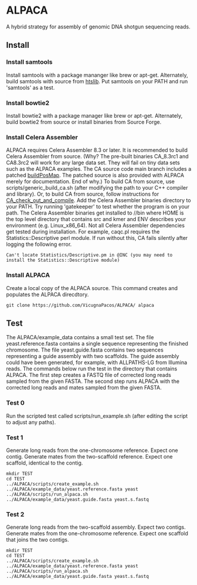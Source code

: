 # ALPACA
A hybrid strategy for assembly of genomic DNA shotgun sequencing reads.

## Install ##
### Install samtools ###
Install samtools with a package mananger like brew or apt-get.
Alternately, build samtools with source from [htslib].
Put samtools on your PATH and run 'samtools' as a test.

[htslib]: http://www.htslib.org/download/

### Install bowtie2 ###
Install bowtie2 with a package manager like brew or apt-get.
Alternately, build bowtie2 from source or install binaries from Source Forge.

[bowtie2]: http://sourceforge.net/projects/bowtie-bio/

### Install Celera Assembler ###
ALPACA requires Celera Assembler 8.3 or later.
It is recommended to build Celera Assembler from source. 
(Why?
The pre-built binaries CA_8.3rc1 and CA8.3rc2 will work for any large data set.
They will fail on tiny data sets such as the ALPACA examples.
The CA source code main branch includes a patched [buildPosMap].
The patched source is also provided with ALPACA merely for documentation.
End of why.) 
To build CA from source, use scripts/generic_build_ca.sh
(after modifying the path to your C++ compiler and library).
Or, to build CA from source, follow instructions for [CA_check_out_and_compile].
Add the Celera Assembler binaries directory to your PATH.
Try running 'gatekeeper' to test whether the program is on your path.
The Celera Assembler binaries get installed to <HOME>/<ENV>/bin
where HOME is the top level directory that contains src and kmer 
and ENV describes your environment (e.g. Linux_x86_64).
Not all Celera Assembler dependencies get tested during installation.
For example, caqc.pl requires the Statistics::Descriptive perl module.
If run without this, CA fails silently after logging the following error.
```
Can't locate Statistics/Descriptive.pm in @INC (you may need to install the Statistics::Descriptive module)
```

[CA_check_out_and_compile]: http://wgs-assembler.sourceforge.net/wiki/index.php/Check_out_and_Compile
[CA_8.3rc2]: http://sourceforge.net/projects/wgs-assembler/files/wgs-assembler/wgs-8.3/
[buildPosMap]: https://github.com/VicugnaPacos/ALPACA/blob/master/patch/wgs-assembler/src/AS_TER/buildPosMap.C

### Install ALPACA ###

Create a local copy of the ALPACA source. This command creates and populates the ALPACA direcdtory.
```
git clone https://github.com/VicugnaPacos/ALPACA/ alpaca
```

## Test ##
The ALPACA/example_data contains a small test set. 
The file yeast.reference.fasta contains a single sequence representing the finished chromosome.
The file yeast.guide.fasta contains two sequences representing a guide assembly with two scaffolds.
The guide assembly could have been generated, for example, with ALLPATHS-LG from Illumina reads.
The commands below run the test in the directory that contains ALPACA.
The first step creates a FASTQ file of corrected long reads sampled from the given FASTA.
The second step runs ALPACA with the corrected long reads and mates sampled from the given FASTA.

### Test 0 ###
Run the scripted test called scripts/run_example.sh
(after editing the script to adjust any paths).

### Test 1 ###
Generate long reads from the one-chromosome reference.
Expect one contig.
Generate mates from the two-scaffold reference.
Expect one scaffold, identical to the contig.
```
mkdir TEST
cd TEST
../ALPACA/scripts/create_example.sh ../ALPACA/example_data/yeast.reference.fasta yeast
../ALPACA/scripts/run_alpaca.sh ../ALPACA/example_data/yeast.guide.fasta yeast.s.fastq
```

### Test 2 ###
Generate long reads from the two-scaffold assembly.
Expect two contigs.
Generate mates from the one-chromosome reference.
Expect one scaffold that joins the two contigs.
```
mkdir TEST
cd TEST
../ALPACA/scripts/create_example.sh ../ALPACA/example_data/yeast.reference.fasta yeast
../ALPACA/scripts/run_alpaca.sh ../ALPACA/example_data/yeast.guide.fasta yeast.s.fastq
```


